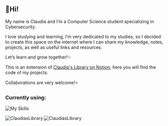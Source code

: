 ## 💫Hi!
My name is Claudia and I’m a Computer Science student specializing in Cybersecurity.

I love studying and learning, I’m very dedicated to my studies, so I decided to create this space on the internet where I can share my knowledge, notes, projects, as well as useful links and resources.

Let’s learn and grow together!✨  


This is an extension of [Claudia's Library on Notion](https://claudiaslibrary.notion.site/Welcome-to-Claudia-s-Library-12a19f75683280f7af7ec17732da7c20), here you will find the code of my projects.  
  
Collaborations are very welcome!⭐️  

<h3 align="left">Currently using:</h3>

![My Skills](https://skillicons.dev/icons?i=c,cpp,python,html,sqlite,pycharm,notion,vscode,apple)

<p align="left"><img align="left" src="https://github-readme-stats.vercel.app/api?username=ClaudiasLibrary&hide_border=true&theme=transparent&show_icons=true&locale=en" alt="ClaudiasLibrary" /></p>

<p align="left"><img align="left" src="https://github-readme-stats.vercel.app/api/top-langs?username=ClaudiasLibrary&hide_border=true&theme=transparent&show_icons=true&locale=en&layout=compact" alt="ClaudiasLibrary" /></p>
<!---
ClaudiasLibrary/ClaudiasLibrary is a ✨ special ✨ repository because its `README.md` (this file) appears on your GitHub profile.
You can click the Preview link to take a look at your changes.
--->

